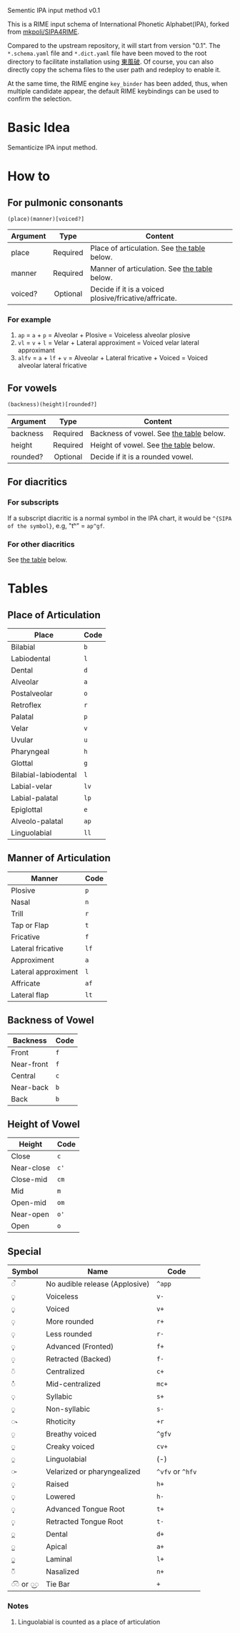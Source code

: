 Sementic IPA input method v0.1

This is a RIME input schema of International Phonetic Alphabet(IPA), forked from [mkpoli/SIPA4RIME](https://github.com/mkpoli/SIPA4RIME).

Compared to the upstream repository, it will start from version "0.1". The `*.schema.yaml` file and `*.dict.yaml` file have been moved to the root directory to facilitate installation using [東風破](https://github.com/rime/plum). Of course, you can also directly copy the schema files to the user path and redeploy to enable it.

At the same time, the RIME engine `key_binder` has been added, thus, when multiple candidate appear, the default RIME keybindings can be used to confirm the selection.

# Basic Idea
Semanticize IPA input method.

# How to

## For pulmonic consonants

`(place)(manner)[voiced?]`

| Argument | Type     | Content                                                 |
|----------|:--------:|---------------------------------------------------------|
| place    | Required | Place of articulation. See [the table](#place) below.   |
| manner   | Required | Manner of articulation. See [the table](#manner) below. |
| voiced?  | Optional | Decide if it is a voiced plosive/fricative/affricate.   |

### For example

1. `ap` = `a` + `p` = Alveolar + Plosive = Voiceless alveolar plosive
2. `vl` = `v` + `l` = Velar + Lateral approximent = Voiced velar lateral approximant
3. `alfv` = `a` + `lf` + `v` = Alveolar + Lateral fricative + Voiced = Voiced alveolar lateral fricative

## For vowels

`(backness)(height)[rounded?]`

| Argument | Type     | Content                                              |
|----------|:--------:|------------------------------------------------------|
| backness | Required | Backness of vowel. See [the table](#backness) below. |
| height   | Required | Height of vowel. See [the table](#height) below.     |
| rounded? | Optional | Decide if it is a rounded vowel.                     |

## For diacritics

### For subscripts
If a subscript diacritic is a normal symbol in the IPA chart, it would be `^{SIPA of the symbol}`, e.g, "tʰ" = `ap^gf`.

### For other diacritics
See [the table](#special) below.

# Tables

## <span id="place">Place of Articulation</span>

| Place                | Code |
|----------------------|------|
| Bilabial             | `b`  |
| Labiodental          | `l`  |
| Dental               | `d`  |
| Alveolar             | `a`  |
| Postalveolar         | `o`  |
| Retroflex            | `r`  |
| Palatal              | `p`  |
| Velar                | `v`  |
| Uvular               | `u`  |
| Pharyngeal           | `h`  |
| Glottal              | `g`  |
| Bilabial-labiodental | `l`  |
| Labial-velar         | `lv` |
| Labial-palatal       | `lp` |
| Epiglottal           | `e`  |
| Alveolo-palatal      | `ap` |
| Linguolabial         | `ll` |


## <span id="manner">Manner of Articulation</span>

| Manner              | Code |
|---------------------|------|
| Plosive             | `p`  |
| Nasal               | `n`  |
| Trill               | `r`  |
| Tap or Flap         | `t`  |
| Fricative           | `f`  |
| Lateral fricative   | `lf` |
| Approximent         | `a`  |
| Lateral approximent | `l`  |
| Affricate           | `af` |
| Lateral flap        | `lt` |

## <span id="backness">Backness of Vowel</span>

| Backness   | Code |
|------------|------|
| Front      | `f`  |
| Near-front | `f`  |
| Central    | `c`  |
| Near-back  | `b`  |
| Back       | `b`  |

## <span id="height">Height of Vowel</span>

| Height   | Code |
|------------|------|
| Close      | `c`  |
| Near-close | `c'` |
| Close-mid  | `cm` |
| Mid        | `m`  |
| Open-mid   | `om` |
| Near-open  | `o'` |
| Open       | `o`  |

## <span id="special">Special</span>

| Symbol      | Name                           | Code             |
|-------------|--------------------------------|------------------|
| ◌̚         | No audible release (Applosive) | `^app`           |
| ◌̥         | Voiceless                      | `v-`             |
| ◌̬         | Voiced                         | `v+`             |
| ◌̹         | More rounded                   | `r+`             |
| ◌̜         | Less rounded                   | `r-`             |
| ◌̟         | Advanced (Fronted)             | `f+`             |
| ◌̠         | Retracted (Backed)             | `f-`             |
| ◌̈         | Centralized                    | `c+`             |
| ◌̽         | Mid-centralized                | `mc+`            |
| ◌̩         | Syllabic                       | `s+`             |
| ◌̯         | Non-syllabic                   | `s-`             |
| ◌˞          | Rhoticity                      | `+r`             |
| ◌̤         | Breathy voiced                 | `^gfv`           |
| ◌̰         | Creaky voiced                  | `cv+`            |
| ◌̼         | Linguolabial                   | (-)              |
| ◌̴         | Velarized or pharyngealized    | `^vfv` or `^hfv` |
| ◌̝         | Raised                         | `h+`             |
| ◌̞         | Lowered                        | `h-`             |
| ◌̘         | Advanced Tongue Root           | `t+`             |
| ◌̙         | Retracted Tongue Root          | `t-`             |
| ◌̪         | Dental                         | `d+`             |
| ◌̺         | Apical                         | `a+`             |
| ◌̻         | Laminal                        | `l+`             |
| ◌̃         | Nasalized                      | `n+`             |
| ◌͡◌ or ◌͜◌ | Tie Bar                        | `+`              |

### Notes
  1. Linguolabial is counted as a place of articulation

